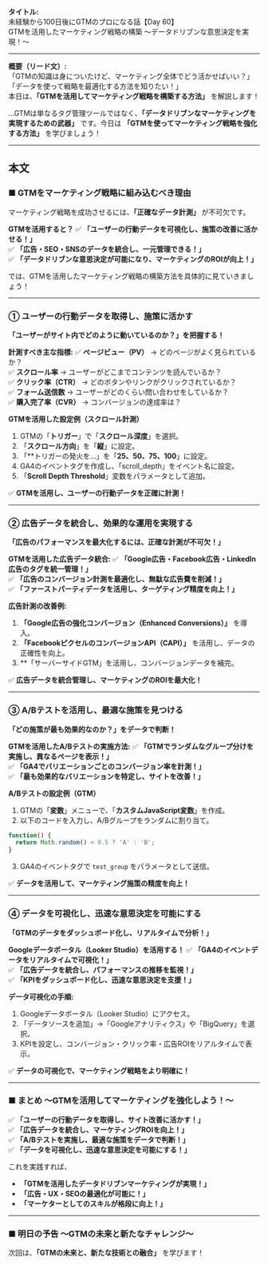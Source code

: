 **タイトル:**  
未経験から100日後にGTMのプロになる話【Day 60】  
GTMを活用したマーケティング戦略の構築 〜データドリブンな意思決定を実現！〜

---

**概要（リード文）:**  
「GTMの知識は身についたけど、マーケティング全体でどう活かせばいい？」  
「データを使って戦略を最適化する方法を知りたい！」  
本日は、**「GTMを活用してマーケティング戦略を構築する方法」** を解説します！

…GTMは単なるタグ管理ツールではなく、**「データドリブンなマーケティングを実現するための武器」** です。今日は **「GTMを使ってマーケティング戦略を強化する方法」** を学びましょう！

---

## **本文**

### ■ GTMをマーケティング戦略に組み込むべき理由

マーケティング戦略を成功させるには、**「正確なデータ計測」** が不可欠です。

 **GTMを活用すると？**
✅ **「ユーザーの行動データを可視化し、施策の改善に活かせる！」**  
✅ **「広告・SEO・SNSのデータを統合し、一元管理できる！」**  
✅ **「データドリブンな意思決定が可能になり、マーケティングのROIが向上！」**  

では、GTMを活用したマーケティング戦略の構築方法を具体的に見ていきましょう！

---

### **① ユーザーの行動データを取得し、施策に活かす**

 **「ユーザーがサイト内でどのように動いているのか？」を把握する！**

 **計測すべき主な指標:**
✅ **ページビュー（PV）** → どのページがよく見られているか？  
✅ **スクロール率** → ユーザーがどこまでコンテンツを読んでいるか？  
✅ **クリック率（CTR）** → どのボタンやリンクがクリックされているか？  
✅ **フォーム送信数** → ユーザーがどのくらい問い合わせをしているか？  
✅ **購入完了率（CVR）** → コンバージョンの達成率は？  

 **GTMを活用した設定例（スクロール計測）**
1. GTMの「**トリガー**」で「**スクロール深度**」を選択。
2. 「**スクロール方向**」を「**縦**」に設定。
3. 「**トリガーの発火を…」を「**25、50、75、100**」に設定。
4. GA4のイベントタグを作成し、「scroll_depth」をイベント名に設定。
5. 「**Scroll Depth Threshold**」変数をパラメータとして追加。

✅ **GTMを活用し、ユーザーの行動データを正確に計測！**

---

### **② 広告データを統合し、効果的な運用を実現する**

 **「広告のパフォーマンスを最大化するには、正確な計測が不可欠！」**

 **GTMを活用した広告データ統合:**
✅ **「Google広告・Facebook広告・LinkedIn広告のタグを統一管理！」**  
✅ **「広告のコンバージョン計測を最適化し、無駄な広告費を削減！」**  
✅ **「ファーストパーティデータを活用し、ターゲティング精度を向上！」**  

 **広告計測の改善例:**
1. **「Google広告の強化コンバージョン（Enhanced Conversions）」** を導入。
2. **「FacebookピクセルのコンバージョンAPI（CAPI）」** を活用し、データの正確性を向上。
3. **「サーバーサイドGTM」を活用し、コンバージョンデータを補完。

✅ **広告データを統合管理し、マーケティングのROIを最大化！**

---

### **③ A/Bテストを活用し、最適な施策を見つける**

 **「どの施策が最も効果的なのか？」をデータで判断！**

 **GTMを活用したA/Bテストの実施方法:**
✅ **「GTMでランダムなグループ分けを実施し、異なるページを表示！」**  
✅ **「GA4でバリエーションごとのコンバージョン率を計測！」**  
✅ **「最も効果的なバリエーションを特定し、サイトを改善！」**  

 **A/Bテストの設定例（GTM）**
1. GTMの「**変数**」メニューで、「**カスタムJavaScript変数**」を作成。
2. 以下のコードを入力し、A/Bグループをランダムに割り当て。
```javascript
function() {
  return Math.random() < 0.5 ? 'A' : 'B';
}
```
3. GA4のイベントタグで `test_group` をパラメータとして送信。

✅ **データを活用して、マーケティング施策の精度を向上！**

---

### **④ データを可視化し、迅速な意思決定を可能にする**

 **「GTMのデータをダッシュボード化し、リアルタイムで分析！」**

 **Googleデータポータル（Looker Studio）を活用する！**
✅ **「GA4のイベントデータをリアルタイムで可視化！」**  
✅ **「広告データを統合し、パフォーマンスの推移を監視！」**  
✅ **「KPIをダッシュボード化し、迅速な意思決定を支援！」**  

 **データ可視化の手順:**
1. Googleデータポータル（Looker Studio）にアクセス。
2. 「データソースを追加」→「Googleアナリティクス」や「BigQuery」を選択。
3. KPIを設定し、コンバージョン・クリック率・広告ROIをリアルタイムで表示。

✅ **データの可視化で、マーケティング戦略をより明確に！**

---

### **■ まとめ 〜GTMを活用してマーケティングを強化しよう！〜**

✅ **「ユーザーの行動データを取得し、サイト改善に活かす！」**  
✅ **「広告データを統合し、マーケティングROIを向上！」**  
✅ **「A/Bテストを実施し、最適な施策をデータで判断！」**  
✅ **「データを可視化し、迅速な意思決定を可能にする！」**  

これを実践すれば、
- **「GTMを活用したデータドリブンマーケティングが実現！」**
- **「広告・UX・SEOの最適化が可能に！」**
- **「マーケターとしてのスキルが格段に向上！」**

---

### **■ 明日の予告 〜GTMの未来と新たなチャレンジ〜**

次回は、**「GTMの未来と、新たな技術との融合」** を学びます！

